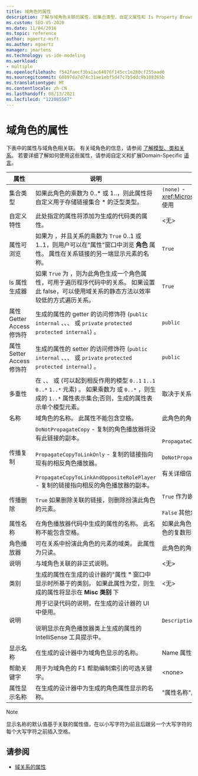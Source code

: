 ```yaml
---
title: 域角色的属性
description: 了解与域角色关联的属性，如集合类型、自定义属性和 Is Property Browsable。
ms.custom: SEO-VS-2020
ms.date: 11/04/2016
ms.topic: reference
author: mgoertz-msft
ms.author: mgoertz
manager: jmartens
ms.technology: vs-ide-modeling
ms.workload:
- multiple
ms.openlocfilehash: f542faecf3ba1ac64076f145cc1e280cf255aad6
ms.sourcegitcommit: 68897da7d74c31ae1ebf5d47c7b5ddc9b108265b
ms.translationtype: MT
ms.contentlocale: zh-CN
ms.lasthandoff: 08/13/2021
ms.locfileid: "122085567"
---
```

# <a name="properties-of-domain-roles"></a>域角色的属性
下表中的属性与域角色相关联。 有关域角色的信息，请参阅 [了解模型、类和关系](../modeling/understanding-models-classes-and-relationships.md)。 若要详细了解如何使用这些属性，请参阅自定义和扩展Domain-Specific [语言](../modeling/customizing-and-extending-a-domain-specific-language.md)。

|属性|说明|默认|
|-|-|-|
|集合类型|如果此角色的乘数为 0..* 或 1..，则此属性将自定义用于存储链接集合 \* 的泛型类型。|`(none)` - <xref:Microsoft.VisualStudio.Modeling.LinkedElementCollection%601> 使用|
|自定义特性|此处指定的属性将添加为生成的代码类的属性。|<无\>|
|属性可浏览|如果为 ，并且关系的乘数为 `True` 0..1 或 1..1，则用户可以在"属性"窗口中浏览 **角色** 属性。 属性在关系链接的另一端显示元素的名称。|`True`|
|Is 属性生成器|如果 `True` 为 ，则为此角色生成一个角色属性，可用于遍历程序代码中的关系。 如果设置此 false，可以使用域关系的静态方法以效率较低的方式遍历关系。|`True`|
|属性 Getter Access 修饰符|生成的属性的 getter 的访问修饰符 (`public` `internal` 、、、 或 `private` `protected` `protected internal`) 。|`public`|
|属性 Setter Access 修饰符|生成的属性的 setter 的访问修饰符 (`public` `internal` 、、、 或 `private` `protected` `protected internal`) 。|`public`|
|多重性|在 、、 或 (可以起到相反作用的模型 `0..1` `1..1` `0..*` `1..*` 元素) 。 如果乘数为 或 `0..*` ，则生成的 `1..*` 属性表示集合;否则，生成的属性表示单个模型元素。|取决于关系类型以及这是关系中的源角色还是目标角色。|
|名称|域角色的名称。 此属性不能包含空格。|此角色的角色播放器的域类的名称。|
|传播复制|`DoNotPropagateCopy` - 复制的角色播放器将没有此链接的副本。<br /><br /> `PropagateCopyToLinkOnly` - 复制的链接指向现有的相反角色播放器。<br /><br /> `PropagateCopyToLinkAndOppositeRolePlayer` - 复制的链接指向相反的角色播放器的副本。|`PropagateCopyToLinkAndOppositeRolePlayer` 用于嵌入的源角色的 。<br /><br /> `DoNotPropagateCopy` 其他角色的 。<br /><br /> 有关详细信息，请参阅 [自定义复制行为](../modeling/customizing-copy-behavior.md)|
|传播删除|`True` 如果删除关联的链接，则删除扮演此角色的元素。|`True` 作为嵌入角色的目标。<br /><br /> `False` 其他角色的 。|
|属性名称|在角色播放器代码中生成的属性的名称。 此名称不能包含空格。|如果此角色具有零对一或一对一乘法，则相反角色的名称;否则为相反角色的复数形式名称。|
|角色播放器|可在关系中扮演此角色的元素的域类。 此属性为只读。|此角色的角色播放器的域类。|
|说明|与域角色关联的非正式说明。|<无\>|
|类别|生成的属性在生成的设计器的"属性 **"** 窗口中显示时所基于的类别。 如果此属性为空，则生成的属性将显示在 **Misc 类别** 下|<无\>|
|说明|用于记录代码的说明，在生成的设计器的 UI 中使用。<br /><br /> 说明显示在角色播放器类上生成的属性的 IntelliSense 工具提示中。|`Description for`*角色的全名*|
|显示名称|在生成的设计器中为域角色显示的名称。|Name 属性的调整后的值。|
|帮助关键字|用于为域角色的 F1 帮助编制索引的可选关键字。|\<none>|
|属性显示名称|在生成的设计器中为生成的角色属性显示的名称。|"属性名称"属性的调整后的值。|

> [!NOTE]
> 显示名称的默认值基于关联的属性值，在以小写字符为前且后跟另一个大写字符的每个大写字符之前插入空格。

## <a name="see-also"></a>请参阅

- [域关系的属性](../modeling/properties-of-domain-relationships.md)